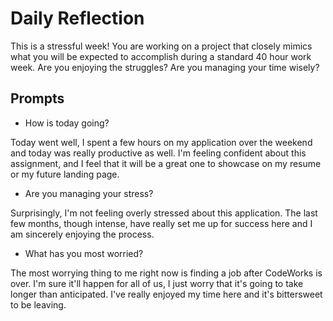 # Daily Reflection
This is a stressful week! You are working on a project that closely mimics what you will be expected to accomplish during a standard 40 hour work week. Are you enjoying the struggles? Are you managing your time wisely? 

## Prompts
- How is today going?

Today went well, I spent a few hours on my application over the weekend and today was really productive as well. I'm feeling confident about this assignment, and I feel that it will be a great one to showcase on my resume or my future landing page.

- Are you managing your stress?

Surprisingly, I'm not feeling overly stressed about this application. The last few months, though intense, have really set me up for success here and I am sincerely enjoying the process.

- What has you most worried?

The most worrying thing to me right now is finding a job after CodeWorks is over. I'm sure it'll happen for all of us, I just worry that it's going to take longer than anticipated. I've really enjoyed my time here and it's bittersweet to be leaving.